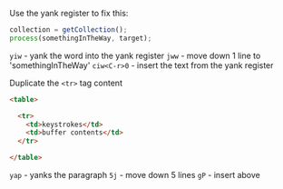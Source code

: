 Use the yank register to fix this:

```javascript
collection = getCollection();
process(somethingInTheWay, target);
```

`yiw` - yank the word into the yank register 
`jww` - move down 1 line to 'somethingInTheWay' 
`ciw<C-r>0` - insert the text from the yank register 

Duplicate the `<tr>` tag content

```html
<table>

  <tr>
    <td>keystrokes</td>
    <td>buffer contents</td>
  </tr>

</table>
```

`yap` - yanks the paragraph
`5j` - move down 5 lines
`gP` - insert above

